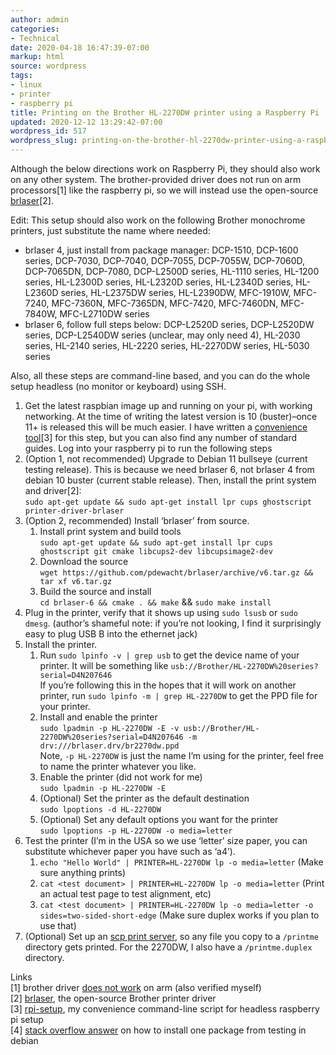 ```yaml
---
author: admin
categories:
- Technical
date: 2020-04-18 16:47:39-07:00
markup: html
source: wordpress
tags:
- linux
- printer
- raspberry pi
title: Printing on the Brother HL-2270DW printer using a Raspberry Pi
updated: 2020-12-12 13:29:42-07:00
wordpress_id: 517
wordpress_slug: printing-on-the-brother-hl-2270dw-printer-using-a-raspberry-pi
---
```

Although the below directions work on Raspberry Pi, they should also work on any other system. The brother-provided driver does not run on arm processors\[1\] like the raspberry pi, so we will instead use the open-source [brlaser](https://github.com/pdewacht/brlaser)\[2\].

Edit: This setup should also work on the following Brother monochrome printers, just substitute the name where needed:

-   brlaser 4, just install from package manager: DCP-1510, DCP-1600 series, DCP-7030, DCP-7040, DCP-7055, DCP-7055W, DCP-7060D, DCP-7065DN, DCP-7080, DCP-L2500D series, HL-1110 series, HL-1200 series, HL-L2300D series, HL-L2320D series, HL-L2340D series, HL-L2360D series, HL-L2375DW series, HL-L2390DW, MFC-1910W, MFC-7240, MFC-7360N, MFC-7365DN, MFC-7420, MFC-7460DN, MFC-7840W, MFC-L2710DW series
-   brlaser 6, follow full steps below: DCP-L2520D series, DCP-L2520DW series, DCP-L2540DW series (unclear, may only need 4), HL-2030 series, HL-2140 series, HL-2220 series, HL-2270DW series, HL-5030 series

Also, all these steps are command-line based, and you can do the whole setup headless (no monitor or keyboard) using SSH.

1.  Get the latest raspbian image up and running on your pi, with working networking. At the time of writing the latest version is 10 (buster)–once 11+ is released this will be much easier. I have written a [convenience tool](https://github.com/za3k/rpi-setup)\[3\] for this step, but you can also find any number of standard guides. Log into your raspberry pi to run the following steps
2.  (Option 1, not recommended) Upgrade to Debian 11 bullseye (current testing release). This is because we need brlaser 6, not brlaser 4 from debian 10 buster (current stable release). Then, install the print system and driver\[2\]:  
    `sudo apt-get update && sudo apt-get install lpr cups ghostscript printer-driver-brlaser`
3.  (Option 2, recommended) Install ‘brlaser’ from source.
    1.  Install print system and build tools  
        `sudo apt-get update && sudo apt-get install lpr cups ghostscript git cmake libcups2-dev libcupsimage2-dev`
    2.  Download the source  
        `wget https://github.com/pdewacht/brlaser/archive/v6.tar.gz && tar xf v6.tar.gz`
    3.  Build the source and install  
        `cd brlaser-6 && cmake . && make` && `sudo make install`
4.  Plug in the printer, verify that it shows up using `sudo lsusb` or `sudo dmesg`. (author’s shameful note: if you’re not looking, I find it surprisingly easy to plug USB B into the ethernet jack)
5.  Install the printer.
    1.  Run `sudo lpinfo -v | grep usb` to get the device name of your printer. It will be something like `usb://Brother/HL-2270DW%20series?serial=D4N207646`  
        If you’re following this in the hopes that it will work on another printer, run `sudo lpinfo -m | grep HL-2270DW` to get the PPD file for your printer.
    2.  Install and enable the printer  
        `sudo lpadmin -p HL-2270DW -E -v usb://Brother/HL-2270DW%20series?serial=D4N207646 -m drv:///brlaser.drv/br2270dw.ppd`  
        Note, `-p HL-2270DW` is just the name I’m using for the printer, feel free to name the printer whatever you like.
    3.  Enable the printer (did not work for me)  
        `sudo lpadmin -p HL-2270DW -E`
    4.  (Optional) Set the printer as the default destination  
        `sudo lpoptions -d HL-2270DW`
    5.  (Optional) Set any default options you want for the printer  
        `sudo lpoptions -p HL-2270DW -o media=letter`
6.  Test the printer (I’m in the USA so we use ‘letter’ size paper, you can substitute whichever paper you have such as ‘a4’).
    1.  `echo "Hello World" | PRINTER=HL-2270DW lp -o media=letter` (Make sure anything prints)
    2.  `cat <test document> | PRINTER=HL-2270DW lp -o media=letter` (Print an actual test page to test alignment, etc)
    3.  `cat <test document> | PRINTER=HL-2270DW lp -o media=letter -o sides=two-sided-short-edge` (Make sure duplex works if you plan to use that)
7.  (Optional) Set up an [scp print server](https://blog.za3k.com/linux-print-server/), so any file you copy to a `/printme` directory gets printed. For the 2270DW, I also have a `/printme.duplex` directory.

Links  
\[1\] brother driver [does not work](https://www.raspberrypi.org/forums/viewtopic.php?t=15526) on arm (also verified myself)  
\[2\] [brlaser](https://github.com/pdewacht/brlaser), the open-source Brother printer driver  
\[3\] [rpi-setup](https://github.com/za3k/rpi-setup), my convenience command-line script for headless raspberry pi setup  
\[4\] [stack overflow answer](https://serverfault.com/questions/22414/how-can-i-run-debian-stable-but-install-some-packages-from-testing) on how to install one package from testing in debian
